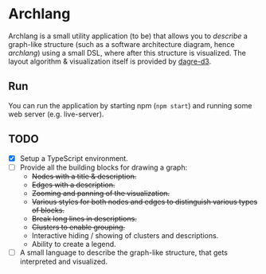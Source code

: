 Archlang
========

Archlang is a small utility application (to be) that allows you to _describe_ a
graph-like structure (such as a software architecture diagram, hence _archlang_)
using a small DSL, where after this structure is visualized. The layout
algorithm & visualization itself is provided by
[dagre-d3](https://github.com/cpettitt/dagre-d3/wiki).

Run
---

You can run the application by starting npm (`npm start`) and running some
web server (e.g. live-server).

TODO
----

* [x] Setup a TypeScript environment.
* [ ] Provide all the building blocks for drawing a graph:
    - ~~Nodes with a title & description.~~
    - ~~Edges with a description.~~
    - ~~Zooming and panning of the visualization.~~
    - ~~Various styles for both nodes and edges to distinguish various types
      of blocks.~~
    - ~~Break long lines in descriptions.~~
    - ~~Clusters to enable grouping.~~
    - Interactive hiding / showing of clusters and descriptions.
    - Ability to create a legend.
* [ ] A small language to describe the graph-like structure, that gets
      interpreted and visualized.
